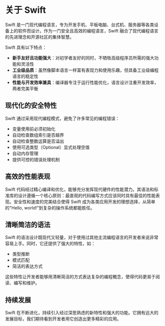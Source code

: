 # 关于 Swift

Swift 是一门现代编程语言，专为开发手机、平板电脑、台式机、服务器等各类设备上的软件而设计。作为一门安全且高效的编程语言，Swift 融合了现代编程语言的先进理念和开源社区的集体智慧。

Swift 具有以下特点：

- **新手友好且功能强大**：对初学者友好的同时，不牺牲高级程序员所需的强大功能和灵活性
- **工业级品质**：虽然像脚本语言一样富有表现力和使用乐趣，但具备工业级编程语言的稳定性
- **性能与开发效率兼具**：编译器专注于运行性能优化，语言设计注重开发效率，两者完美平衡

## 现代化的安全特性

Swift 通过采用现代编程模式，避免了许多常见的编程错误：

- 变量使用前必须初始化
- 自动检查数组索引是否越界
- 自动检查整数运算是否溢出
- 使用可选类型（Optional）显式处理空值
- 自动内存管理
- 提供可控的错误处理机制

## 高效的性能表现

Swift 代码经过精心编译和优化，能够充分发挥现代硬件的性能潜力。其语法和标准库的设计遵循一个核心原则：最直观的代码编写方式应该同时具有最佳的性能表现。安全性和速度的完美结合使得 Swift 成为各类应用开发的理想选择，从简单的"Hello, world!"到复杂的操作系统都能胜任。

## 清晰简洁的语法

Swift 的语法设计既现代又轻量，对于使用过其他主流编程语言的开发者来说非常容易上手。同时，它还提供了强大的特性，如：

- 类型推断
- 模式匹配
- 简洁的表达方式

这些特性让开发者能够用清晰简洁的方式表达复杂的编程概念，使得代码更易于阅读、编写和维护。

## 持续发展

Swift 在不断进化，持续引入经过深思熟虑的新特性和强大的功能。它拥有远大的发展目标，我们期待看到开发者用它创造出更多精彩的应用。
